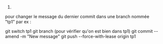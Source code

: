 1) 
pour changer le message du dernier commit dans une branch nommée "tp1" par ex :

git switch tp1
git branch (pour vérifier qu'on est bien dans tp1)
git commit --amend -m "New message"
git push --force-with-lease origin tp1
